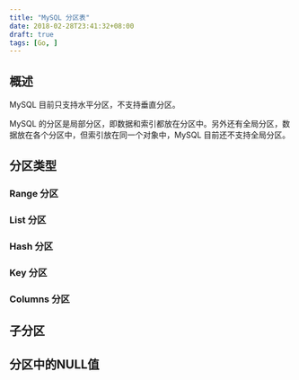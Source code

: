 ```yaml
---
title: "MySQL 分区表"
date: 2018-02-28T23:41:32+08:00
draft: true
tags: [Go, ]
---
```


## 概述

MySQL 目前只支持水平分区，不支持垂直分区。

MySQL 的分区是局部分区，即数据和索引都放在分区中。另外还有全局分区，数据放在各个分区中，但索引放在同一个对象中，MySQL 目前还不支持全局分区。

## 分区类型

### Range 分区

### List 分区

### Hash 分区

### Key 分区

### Columns 分区

## 子分区

## 分区中的NULL值
